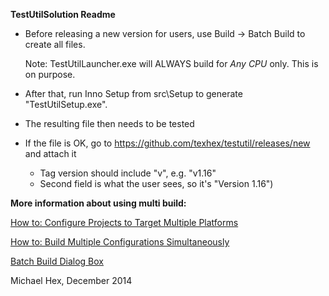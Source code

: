 
**TestUtilSolution Readme**
   
  - Before releasing a new version for users, use Build -> Batch Build to create all files. 
    
	Note: TestUtilLauncher.exe will ALWAYS build for *Any CPU* only. This is on purpose. 

  - After that, run Inno Setup from src\Setup to generate "TestUtilSetup.exe".

  - The resulting file then needs to be tested 
   
  - If the file is OK, go to https://github.com/texhex/testutil/releases/new and attach it
     - Tag version should include "v", e.g. "v1.16"
     - Second field is what the user sees, so it's "Version 1.16")
  
    
    
  **More information about using multi build:**
 
  [How to: Configure Projects to Target Multiple Platforms](http://msdn.microsoft.com/en-us/library/ms165408.aspx)

  [How to: Build Multiple Configurations Simultaneously](http://msdn.microsoft.com/en-us/library/jj651644.aspx)

  [Batch Build Dialog Box](http://msdn.microsoft.com/en-us/library/169az28z%28v=vs.90%29.aspx)
 
  
  Michael Hex,  December 2014
